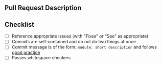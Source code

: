 ## Pull Request Description

<!--
Insert description of the work in this merge request, particularly focused on why the work is necessary, not what you did.
-->

## Checklist
* [ ] Reference appropriate issues (with "Fixes" or "See" as appropriate)
* [ ] Commits are self-contained and do not do two things at once
* [ ] Commit message is of the form: `module: short description` and follows [good practice](https://chris.beams.io/posts/git-commit/)
* [ ] Passes whitespace checkers

<!--
Tips: you may want to run the following command to format each of your commit.
  argobots_root_dir$ bash ./maint/code-cleanup.sh CHANGED_FILE_PATH
-->
